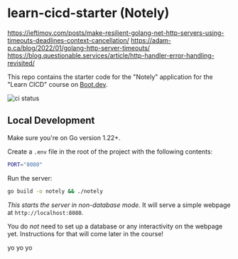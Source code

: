 # learn-cicd-starter (Notely)

https://ieftimov.com/posts/make-resilient-golang-net-http-servers-using-timeouts-deadlines-context-cancellation/
https://adam-p.ca/blog/2022/01/golang-http-server-timeouts/
https://blog.questionable.services/article/http-handler-error-handling-revisited/

This repo contains the starter code for the "Notely" application for the "Learn CICD" course on [Boot.dev](https://boot.dev).

![ci status](https://github.com/mateus-f-torres/learn-cicd-starter/actions/workflows/ci.yml/badge.svg)

## Local Development

Make sure you're on Go version 1.22+.

Create a `.env` file in the root of the project with the following contents:

```bash
PORT="8080"
```

Run the server:

```bash
go build -o notely && ./notely
```

*This starts the server in non-database mode.* It will serve a simple webpage at `http://localhost:8080`.

You do *not* need to set up a database or any interactivity on the webpage yet. Instructions for that will come later in the course!

yo yo yo
